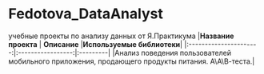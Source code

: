 # Fedotova_DataAnalyst
учебные проекты по анализу данных от Я.Практикума
|**Название проекта**  | **Описание**     |**Используемые библиотеки**|
|:----------------------:|:-----------------:|:---------|
|Анализ поведения пользователей мобильного приложения, продающего продукты питания. А\А\В-теста.| 
